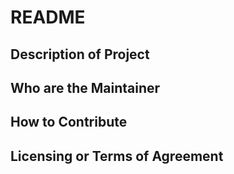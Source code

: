 # README

## Description of Project

##  Who are the Maintainer

## How to Contribute

## Licensing or Terms of Agreement
